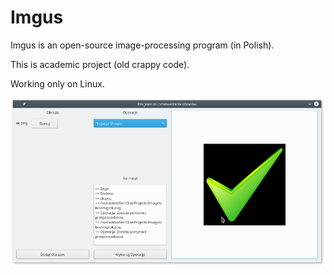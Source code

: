 # Imgus
Imgus is an open-source image-processing program (in Polish).

This is academic project (old crappy code).

Working only on Linux.

![Alt text](Imgus.png?raw=true "Imgus")
